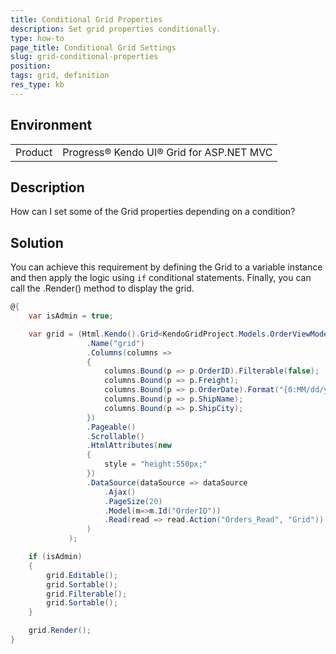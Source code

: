 ```yaml
---
title: Conditional Grid Properties 
description: Set grid properties conditionally.
type: how-to
page_title: Conditional Grid Settings
slug: grid-conditional-properties
position: 
tags: grid, definition
res_type: kb
---
```


## Environment
<table>
	<tbody>
    <tr>
			<td>Product</td>
			<td>Progress® Kendo UI® Grid for ASP.NET MVC</td>
		</tr>
	</tbody>
</table>


## Description
How can I set some of the Grid properties depending on a condition?

## Solution
You can achieve this requirement by defining the Grid to a variable instance and then apply the logic using `if` conditional statements. Finally, you can call the .Render() method to display the grid.

```C#
@{
    var isAdmin = true;

    var grid = (Html.Kendo().Grid<KendoGridProject.Models.OrderViewModel>()
                 .Name("grid")
                 .Columns(columns =>
                 {
                     columns.Bound(p => p.OrderID).Filterable(false);
                     columns.Bound(p => p.Freight);
                     columns.Bound(p => p.OrderDate).Format("{0:MM/dd/yyyy}");
                     columns.Bound(p => p.ShipName);
                     columns.Bound(p => p.ShipCity);
                 })
                 .Pageable()
                 .Scrollable()
                 .HtmlAttributes(new
                 {
                     style = "height:550px;"
                 })
                 .DataSource(dataSource => dataSource
                     .Ajax()
                     .PageSize(20)
                     .Model(m=>m.Id("OrderID"))
                     .Read(read => read.Action("Orders_Read", "Grid"))
                 )
             );

    if (isAdmin)
    {
        grid.Editable();
        grid.Sortable();
        grid.Filterable();
        grid.Sortable();
    }

    grid.Render();
}
```

